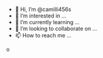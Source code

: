 - 👋 Hi, I’m @camilli456s
- 👀 I’m interested in ...
- 🌱 I’m currently learning ...
- 💞️ I’m looking to collaborate on ...
- 📫 How to reach me ...

<!---
camilli456s/camilli456s is a ✨ special ✨ repository because its `README.md` (this file) appears on your GitHub profile.camilli456s-patch-1
You can click the Preview link to take a look at your changes.
--->
o
